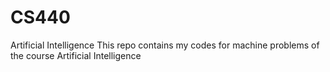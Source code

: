 # CS440
Artificial Intelligence
This repo contains my codes for machine problems of the course Artificial Intelligence
